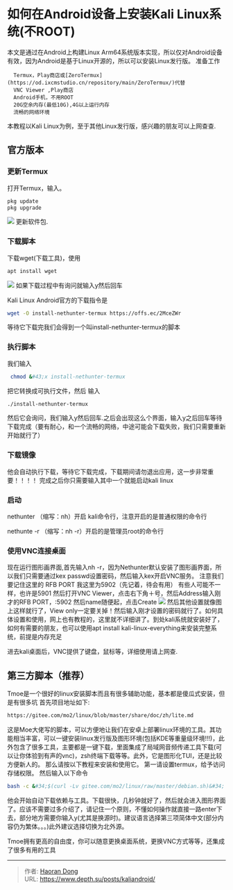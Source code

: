 # 如何在Android设备上安装Kali Linux系统(不ROOT)

本文是通过在Android上构建Linux Arm64系统版本实现，所以仅对Android设备有效，因为Android是基于Linux开源的，所以可以安装Linux发行版。
准备工作  

      Termux，Play商店或[ZeroTermux](https://od.ixcmstudio.cn/repository/main/ZeroTermux/)代替
      VNC Viewer ,Play商店
      Android手机，不用ROOT
      20G空余内存(最低10G),4G以上运行内存
      流畅的网络环境
本教程以Kali Linux为例，至于其他Linux发行版，感兴趣的朋友可以上网查查. 
## 官方版本
### 更新Termux
打开Termux，输入。
``` bash
pkg update
pkg upgrade
```
![](https://i.imgtg.com/2023/07/25/OhYkOL.jpg)
更新软件包. 

### 下载脚本
下载wget(下载工具)，使用
``` bash
apt install wget
```
![](https://i.imgtg.com/2023/07/25/OhYxNi.jpg)
如果下载过程中有询问就输入y然后回车

Kali Linux Android官方的下载指令是
``` bash
wget -O install-nethunter-termux https://offs.ec/2MceZWr
```

等待它下载完我们会得到一个叫install-nethunter-termux的脚本
### 执行脚本
我们输入
``` bash
 chmod &#43;x install-nethunter-termux
```
把它转换成可执行文件，然后 输入
``` bash
./install-nethunter-termux
```
然后它会询问，我们输入y然后回车.之后会出现这么个界面，输入y之后回车等待下载完成（要有耐心，和一个流畅的网络，中途可能会下载失败，我们只需要重新开始就行了）
### 下载镜像
他会自动执行下载，等待它下载完成，下载期间请勿退出应用，这一步非常重要！！！！
完成之后你只需要输入其中一个就能启动kali linux
### 启动
nethunter （缩写：nh）开启 kali命令行，注意开启的是普通权限的命令行

nethunte -r （缩写：nh -r）开启的是管理员root的命令行
### 使用VNC连接桌面
现在运行图形画界面,首先输入nh -r，因为Nethunter默认安装了图形画界面，所以我们只需要通过kex passwd设置密码，然后输入kex开启VNC服务。
注意我们要记住这里的  RFB PORT 我这里为5902（先记着，待会有用） 有些人可能不一样，也许是5901
然后打开VNC Viewer，点击右下角＋号，然后Address输入刚才的RFB PORT，:5902 然后name随便起，点击Create
![](https://i.imgtg.com/2023/07/25/OhYzLX.jpg)
然后其他设置就像图上这样就行了，View only一定要关掉！然后输入刚才设置的密码就行了。如何具体设置和使用，网上也有教程的，这里就不详细讲了。到处kali系统就安装好了，如何有需要的朋友，也可以使用apt install kali-linux-everything来安装完整系统，前提是内存充足

进去kali桌面后，VNC提供了键盘，鼠标等，详细使用请上网查.

## 第三方脚本（推荐）
Tmoe是一个很好的linux安装脚本而且有很多辅助功能，基本都是傻瓜式安装，但是有很多坑
首先项目地址如下:
``` bash
https://gitee.com/mo2/linux/blob/master/share/doc/zh/lite.md
```
这是Moe大佬写的脚本，可以方便地让我们在安卓上部署linux环境的工具。其功能相当丰富，可以一键安装linux发行版及图形环境(包括KDE等重量级环境!!!)，此外包含了很多工具，主要都是一键下载，里面集成了局域网音频传递工具下载(可以让你体验到有声的vnc)，zsh终端下载等等。此外，它是图形化TUI，还是比较方便新人的。
那么请按以下教程来安装和使用它。
第一请设置termux，给予访问存储权限。
然后输入以下命令
``` bash
bash -c &#34;$(curl -Lv gitee.com/mo2/linux/raw/master/debian.sh)&#34;
```
他会开始自动下载依赖与工具。下载很快，几秒钟就好了，然后就会进入图形界面了。应该不需要过多介绍了，请记住一个原则，不懂如何操作就直接一路enter下去，部分地方需要你输入y(尤其是换源时)。建议语言选择第三项简体中文(部分内容仍为繁体。。。)此外建议选择切换为北外源。

Tmoe拥有更高的自由度，你可以随意更换桌面系统，更换VNC方式等等，还集成了很多有用的工具


---

> 作者: [Haoran Dong](https://github.com/TEWQ-1314)  
> URL: https://www.depth.su/posts/kaliandroid/  

